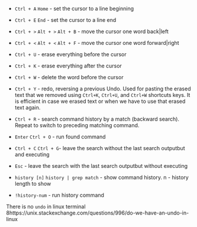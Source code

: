 - `Ctrl + A` `Home` - set the cursor to a line beginning
- `Ctrl + E` `End` - set the cursor to a line end


- `Ctrl + >` `Alt + >` `Alt + B` - move the cursor one word back|left
- `Ctrl + <` `Alt + <` `Alt + F` - move the cursor one word forward|right


- `Ctrl + U` - erase everything before the cursor
- `Ctrl + K` - erase everything after the cursor

- `Ctrl + W` - delete the word before the cursor

- `Ctrl + Y` - redo, reversing a previous Undo. Used for pasting the erased text that we removed using `Ctrl+K`, `Ctrl+U`, and `Ctrl+W` shortcuts keys. It is efficient in case we erased text or when we have to use that erased text again.

- `Ctrl + R` - search command history by a match (backward search). Repeat to switch to preceding matching command.
- `Enter` `Ctrl + O` - run found command
- `Ctrl + C` `Ctrl + G`- leave the search without the last search outputbut and executing
- `Esc` - leave the search with the last search outputbut without executing

- `history [n]` `history | grep match` - show command history. n - history length to show
- `!history-num` - run history command

There is no `undo` in linux terminal 8https://unix.stackexchange.com/questions/996/do-we-have-an-undo-in-linux
